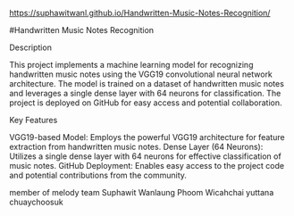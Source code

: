 https://suphawitwanl.github.io/Handwritten-Music-Notes-Recognition/

#Handwritten Music Notes Recognition

Description

This project implements a machine learning model for recognizing handwritten music notes using the VGG19 convolutional neural network architecture. The model is trained on a dataset of handwritten music notes and leverages a single dense layer with 64 neurons for classification. The project is deployed on GitHub for easy access and potential collaboration.

Key Features

VGG19-based Model: Employs the powerful VGG19 architecture for feature extraction from handwritten music notes.
Dense Layer (64 Neurons): Utilizes a single dense layer with 64 neurons for effective classification of music notes.
GitHub Deployment: Enables easy access to the project code and potential contributions from the community.

member of melody team
Suphawit Wanlaung 
Phoom Wicahchai
yuttana chuaychoosuk

